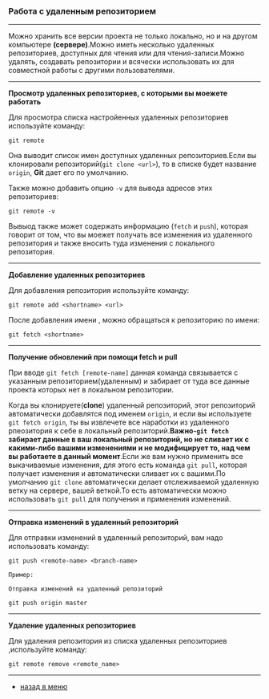 ### Работа с удаленным репозиторием

---

Можно хранить все версии проекта не только локально, но и на другом компьютере **(сервере)**.Можно иметь несколько удаленных репозиториев, доступных для чтения или для чтения-записи.Можно удалять, создавать репозитории и всячески использовать их для совместной работы с другими пользователями.

---

**Просмотр удаленных репозиториев, с которыми вы моежете работать**

Для просмотра списка настройенных удаленных репозиториев используйте команду:

`git remote`

Она выводит список имен доступных удаленных репозиториев.Если вы клонировали репозиторий(`git clone <url>`), то в списке будет название `origin`, **Git** дает его по умолчанию.

Также можно добавить опцию `-v` для вывода адресов этих репозиториев:

`git remote -v`

Вывыод также может содержать информацию (`fetch` и `push`), которая говорит от том, что вы моежет получать все изменения из удаленного репозитория и также вносить туда изменения с локального репозитория.

---

**Добавление удаленных репозиториев**

Для добавления репозитория используйте команду:

`git remote add <shortname> <url>`

После добавления имени <shortname>, можно обращаться к репозиторию по имени:

`git fetch <shortname>`

---

**Получение обновлений при помощи fetch и pull**

При вводе `git fetch [remote-name]`
данная команда связывается с указанным репозиторием(удаленным) и забирает от туда все данные проекта которых нет в локальном репозитории.

Когда вы клонируете(**clone**) удаленный репозиторий, этот репозиторий автоматически добавлятся под именем `origin`, и если вы используете `git fetch origin`, ты вы извлечете все наработки из удаленного рпеозитория к себе в локальный репозиторий.**Важно-`git fetch` забирает данные в ваш локальный репозиторий, но не сливает их с какими-либо вашими изменениями и не модифицирует то, над чем вы работаете в данный момент**.Если же вам нужно применить все выкачиваемые изменения, для этого есть команда `git pull`, которая получает изменения и автоматически сливает их с вашими.По умолчанию `git clone` автоматически делает отслеживаемой удаленную ветку на сервере, вашей веткой.То есть автоматически можно использовать `git pull` для получения и применения изменений.

---

**Отправка изменений в удаленный репозиторий**

Для отправки изменений в удаленный репозиторий, вам надо использовать команду:

`git push <remote-name> <branch-name>`

    Пример:

    Отправка изменений на удаленный репозиторий

    git push origin master

---

**Удаление удаленных репозиториев**

Для удаления репозитория из списка удаленных репозиториев ,используйте команду:

`git remote remove <remote_name>`

---

* [назад в меню](./readme.md "назад в меню")
